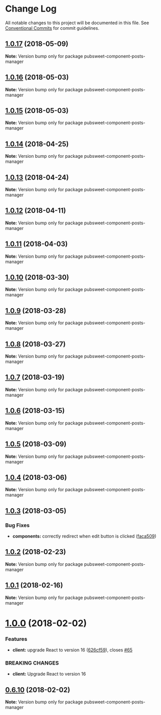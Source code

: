 # Change Log

All notable changes to this project will be documented in this file.
See [Conventional Commits](https://conventionalcommits.org) for commit guidelines.

<a name="1.0.17"></a>
## [1.0.17](https://gitlab.coko.foundation/pubsweet/pubsweet/compare/pubsweet-component-posts-manager@1.0.16...pubsweet-component-posts-manager@1.0.17) (2018-05-09)




**Note:** Version bump only for package pubsweet-component-posts-manager

<a name="1.0.16"></a>
## [1.0.16](https://gitlab.coko.foundation/pubsweet/pubsweet/compare/pubsweet-component-posts-manager@1.0.15...pubsweet-component-posts-manager@1.0.16) (2018-05-03)




**Note:** Version bump only for package pubsweet-component-posts-manager

<a name="1.0.15"></a>
## [1.0.15](https://gitlab.coko.foundation/pubsweet/pubsweet/compare/pubsweet-component-posts-manager@1.0.14...pubsweet-component-posts-manager@1.0.15) (2018-05-03)




**Note:** Version bump only for package pubsweet-component-posts-manager

<a name="1.0.14"></a>
## [1.0.14](https://gitlab.coko.foundation/pubsweet/pubsweet/compare/pubsweet-component-posts-manager@1.0.13...pubsweet-component-posts-manager@1.0.14) (2018-04-25)




**Note:** Version bump only for package pubsweet-component-posts-manager

<a name="1.0.13"></a>
## [1.0.13](https://gitlab.coko.foundation/pubsweet/pubsweet/compare/pubsweet-component-posts-manager@1.0.12...pubsweet-component-posts-manager@1.0.13) (2018-04-24)




**Note:** Version bump only for package pubsweet-component-posts-manager

<a name="1.0.12"></a>
## [1.0.12](https://gitlab.coko.foundation/pubsweet/pubsweet/compare/pubsweet-component-posts-manager@1.0.11...pubsweet-component-posts-manager@1.0.12) (2018-04-11)




**Note:** Version bump only for package pubsweet-component-posts-manager

<a name="1.0.11"></a>
## [1.0.11](https://gitlab.coko.foundation/pubsweet/pubsweet/compare/pubsweet-component-posts-manager@1.0.10...pubsweet-component-posts-manager@1.0.11) (2018-04-03)




**Note:** Version bump only for package pubsweet-component-posts-manager

<a name="1.0.10"></a>
## [1.0.10](https://gitlab.coko.foundation/pubsweet/pubsweet/compare/pubsweet-component-posts-manager@1.0.9...pubsweet-component-posts-manager@1.0.10) (2018-03-30)




**Note:** Version bump only for package pubsweet-component-posts-manager

<a name="1.0.9"></a>
## [1.0.9](https://gitlab.coko.foundation/pubsweet/pubsweet/compare/pubsweet-component-posts-manager@1.0.8...pubsweet-component-posts-manager@1.0.9) (2018-03-28)




**Note:** Version bump only for package pubsweet-component-posts-manager

<a name="1.0.8"></a>
## [1.0.8](https://gitlab.coko.foundation/pubsweet/pubsweet/compare/pubsweet-component-posts-manager@1.0.7...pubsweet-component-posts-manager@1.0.8) (2018-03-27)




**Note:** Version bump only for package pubsweet-component-posts-manager

<a name="1.0.7"></a>
## [1.0.7](https://gitlab.coko.foundation/pubsweet/pubsweet/compare/pubsweet-component-posts-manager@1.0.6...pubsweet-component-posts-manager@1.0.7) (2018-03-19)




**Note:** Version bump only for package pubsweet-component-posts-manager

<a name="1.0.6"></a>
## [1.0.6](https://gitlab.coko.foundation/pubsweet/pubsweet/compare/pubsweet-component-posts-manager@1.0.5...pubsweet-component-posts-manager@1.0.6) (2018-03-15)




**Note:** Version bump only for package pubsweet-component-posts-manager

<a name="1.0.5"></a>

## [1.0.5](https://gitlab.coko.foundation/pubsweet/pubsweet/compare/pubsweet-component-posts-manager@1.0.4...pubsweet-component-posts-manager@1.0.5) (2018-03-09)

**Note:** Version bump only for package pubsweet-component-posts-manager

<a name="1.0.4"></a>

## [1.0.4](https://gitlab.coko.foundation/pubsweet/pubsweet/compare/pubsweet-component-posts-manager@1.0.3...pubsweet-component-posts-manager@1.0.4) (2018-03-06)

**Note:** Version bump only for package pubsweet-component-posts-manager

<a name="1.0.3"></a>

## [1.0.3](https://gitlab.coko.foundation/pubsweet/pubsweet/compare/pubsweet-component-posts-manager@1.0.2...pubsweet-component-posts-manager@1.0.3) (2018-03-05)

### Bug Fixes

* **components:** correctly redirect when edit button is clicked ([faca509](https://gitlab.coko.foundation/pubsweet/pubsweet/commit/faca509))

<a name="1.0.2"></a>

## [1.0.2](https://gitlab.coko.foundation/pubsweet/pubsweet/compare/pubsweet-component-posts-manager@1.0.1...pubsweet-component-posts-manager@1.0.2) (2018-02-23)

**Note:** Version bump only for package pubsweet-component-posts-manager

<a name="1.0.1"></a>

## [1.0.1](https://gitlab.coko.foundation/pubsweet/pubsweet/compare/pubsweet-component-posts-manager@1.0.0...pubsweet-component-posts-manager@1.0.1) (2018-02-16)

**Note:** Version bump only for package pubsweet-component-posts-manager

<a name="1.0.0"></a>

# [1.0.0](https://gitlab.coko.foundation/pubsweet/pubsweet/compare/pubsweet-component-posts-manager@0.6.10...pubsweet-component-posts-manager@1.0.0) (2018-02-02)

### Features

* **client:** upgrade React to version 16 ([626cf59](https://gitlab.coko.foundation/pubsweet/pubsweet/commit/626cf59)), closes [#65](https://gitlab.coko.foundation/pubsweet/pubsweet/issues/65)

### BREAKING CHANGES

* **client:** Upgrade React to version 16

<a name="0.6.10"></a>

## [0.6.10](https://gitlab.coko.foundation/pubsweet/pubsweet/compare/pubsweet-component-posts-manager@0.6.9...pubsweet-component-posts-manager@0.6.10) (2018-02-02)

**Note:** Version bump only for package pubsweet-component-posts-manager

